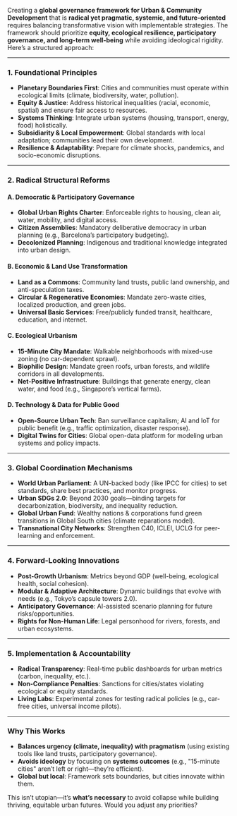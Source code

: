 Creating a **global governance framework for Urban & Community Development** that is **radical yet pragmatic, systemic, and future-oriented** requires balancing transformative vision with implementable strategies. The framework should prioritize **equity, ecological resilience, participatory governance, and long-term well-being** while avoiding ideological rigidity. Here’s a structured approach:

---

### **1. Foundational Principles**  
- **Planetary Boundaries First**: Cities and communities must operate within ecological limits (climate, biodiversity, water, pollution).  
- **Equity & Justice**: Address historical inequalities (racial, economic, spatial) and ensure fair access to resources.  
- **Systems Thinking**: Integrate urban systems (housing, transport, energy, food) holistically.  
- **Subsidiarity & Local Empowerment**: Global standards with local adaptation; communities lead their own development.  
- **Resilience & Adaptability**: Prepare for climate shocks, pandemics, and socio-economic disruptions.  

---

### **2. Radical Structural Reforms**  
#### **A. Democratic & Participatory Governance**  
- **Global Urban Rights Charter**: Enforceable rights to housing, clean air, water, mobility, and digital access.  
- **Citizen Assemblies**: Mandatory deliberative democracy in urban planning (e.g., Barcelona’s participatory budgeting).  
- **Decolonized Planning**: Indigenous and traditional knowledge integrated into urban design.  

#### **B. Economic & Land Use Transformation**  
- **Land as a Commons**: Community land trusts, public land ownership, and anti-speculation taxes.  
- **Circular & Regenerative Economies**: Mandate zero-waste cities, localized production, and green jobs.  
- **Universal Basic Services**: Free/publicly funded transit, healthcare, education, and internet.  

#### **C. Ecological Urbanism**  
- **15-Minute City Mandate**: Walkable neighborhoods with mixed-use zoning (no car-dependent sprawl).  
- **Biophilic Design**: Mandate green roofs, urban forests, and wildlife corridors in all developments.  
- **Net-Positive Infrastructure**: Buildings that generate energy, clean water, and food (e.g., Singapore’s vertical farms).  

#### **D. Technology & Data for Public Good**  
- **Open-Source Urban Tech**: Ban surveillance capitalism; AI and IoT for public benefit (e.g., traffic optimization, disaster response).  
- **Digital Twins for Cities**: Global open-data platform for modeling urban systems and policy impacts.  

---

### **3. Global Coordination Mechanisms**  
- **World Urban Parliament**: A UN-backed body (like IPCC for cities) to set standards, share best practices, and monitor progress.  
- **Urban SDGs 2.0**: Beyond 2030 goals—binding targets for decarbonization, biodiversity, and inequality reduction.  
- **Global Urban Fund**: Wealthy nations & corporations fund green transitions in Global South cities (climate reparations model).  
- **Transnational City Networks**: Strengthen C40, ICLEI, UCLG for peer-learning and enforcement.  

---

### **4. Forward-Looking Innovations**  
- **Post-Growth Urbanism**: Metrics beyond GDP (well-being, ecological health, social cohesion).  
- **Modular & Adaptive Architecture**: Dynamic buildings that evolve with needs (e.g., Tokyo’s capsule towers 2.0).  
- **Anticipatory Governance**: AI-assisted scenario planning for future risks/opportunities.  
- **Rights for Non-Human Life**: Legal personhood for rivers, forests, and urban ecosystems.  

---

### **5. Implementation & Accountability**  
- **Radical Transparency**: Real-time public dashboards for urban metrics (carbon, inequality, etc.).  
- **Non-Compliance Penalties**: Sanctions for cities/states violating ecological or equity standards.  
- **Living Labs**: Experimental zones for testing radical policies (e.g., car-free cities, universal income pilots).  

---

### **Why This Works**  
- **Balances urgency (climate, inequality) with pragmatism** (using existing tools like land trusts, participatory governance).  
- **Avoids ideology** by focusing on **systems outcomes** (e.g., "15-minute cities" aren’t left or right—they’re efficient).  
- **Global but local**: Framework sets boundaries, but cities innovate within them.  

This isn’t utopian—it’s **what’s necessary** to avoid collapse while building thriving, equitable urban futures. Would you adjust any priorities?
